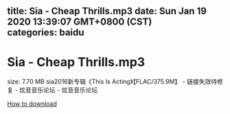 
title: Sia - Cheap Thrills.mp3
date: Sun Jan 19 2020 13:39:07 GMT+0800 (CST)    
categories: baidu
---

# Sia - Cheap Thrills.mp3
size: 7.70 MB
 sia2016新专辑《This Is Acting》【FLAC/375.9M】 - 链接失效待修复 - 炫音音乐论坛 - 炫音音乐论坛
 

[How to download](https://bpcam.bemobtrk.com/go/2ceec3aa-1ca2-46d6-b9ff-aaa5c184517c?jno=1322)